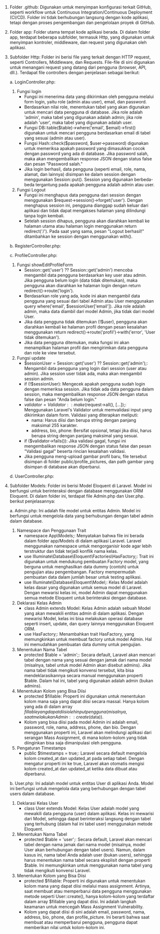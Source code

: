 1. Folder .github: Digunakan untuk menyimpan konfigurasi terkait GitHub, seperti workflow untuk Continuous Integration/Continuous Deployment (CI/CD). Folder ini tidak berhubungan langsung dengan kode aplikasi, tetapi dengan proses pengembangan dan pengelolaan proyek di GitHub.

2. Folder app: Folder utama tempat kode aplikasi berada. Di dalam folder app, terdapat beberapa subfolder, termasuk Http, yang digunakan untuk menyimpan kontroler, middleware, dan request yang digunakan oleh aplikasi.

3. Subfolder Http: Folder ini berisi file yang terkait dengan HTTP request, seperti Controllers, Middleware, dan Requests. File-file di sini digunakan untuk menangani request yang datang dari pengguna (browser, API, dll.). Terdapat file controllers dengan penjelasan sebagai berikut:
   
   a. LoginController.php:
      1) Fungsi login
         - Fungsi ini menerima data yang dikirimkan oleh pengguna melalui form login, yaitu role (admin atau user), email, dan password.
         - Berdasarkan nilai role, menentukan tabel yang akan digunakan untuk mencari data pengguna di database. Jika role adalah 'admin', maka tabel yang digunakan adalah admin; jika role adalah 'user', maka tabel yang digunakan adalah user.
         - Fungsi DB::table($table)->where('email', $email)->first() digunakan untuk mencari pengguna berdasarkan email di tabel yang sesuai (admin atau user).
         - Fungsi Hash::check($password, $user->password) digunakan untuk memeriksa apakah password yang dimasukkan cocok dengan password yang ada di database. Jika password salah, maka akan mengembalikan response JSON dengan status false dan pesan "Password salah."
         - Jika login berhasil, data pengguna (seperti email, role, nama, alamat, dan lainnya) disimpan ke dalam session dengan menggunakan Session::put(). Session yang digunakan berbeda-beda tergantung pada apakah pengguna adalah admin atau user.
      2) Fungsi Logout
         - Fungsi ini menghapus data pengguna dari session dengan menggunakan $request->session()->forget('user'). Dengan menghapus session ini, pengguna dianggap sudah keluar dari aplikasi dan tidak dapat mengakses halaman yang dilindungi tanpa login kembali.
         - Setelah session dihapus, pengguna akan diarahkan kembali ke halaman utama atau halaman login menggunakan return redirect('/'). Pada saat yang sama, pesan "Logout berhasil!" ditambahkan ke session dengan menggunakan with().

   b. RegisterController.php:
      
   c. ProfileController.php:
      1) Fungsi showEditProfileForm
         - Session::get('user') ?? Session::get('admin') mencoba mengambil data pengguna berdasarkan key user atau admin. Jika pengguna belum login (data tidak ditemukan), maka pengguna akan diarahkan ke halaman login dengan return redirect()->route('login').
         - Berdasarkan role yang ada, kode ini akan mengambil data pengguna yang sesuai dari tabel Admin atau User menggunakan query where('email', $sessionUser['email']). Jika role adalah admin, maka data diambil dari model Admin, jika tidak dari model User.
         - Jika data pengguna tidak ditemukan (!$user), pengguna akan diarahkan kembali ke halaman profil dengan pesan kesalahan menggunakan return redirect()->route('profil')->with('error', 'User tidak ditemukan').
         - Jika data pengguna ditemukan, maka fungsi ini akan menampilkan halaman profil dan mengirimkan data pengguna dan role ke view tersebut.
      2) Fungsi update
         - $sessionUser = Session::get('user') ?? Session::get('admin');: Mengambil data pengguna yang login dari session (user atau admin). Jika session user tidak ada, maka akan mengambil session admin.
         - if (!$sessionUser): Mengecek apakah pengguna sudah login dengan memeriksa session. Jika tidak ada data pengguna dalam session, maka mengembalikan response JSON dengan status false dan pesan "Anda belum login."
         - $validator = Validator::make($request->all(), [...]);: Menggunakan Laravel's Validator untuk memvalidasi input yang dikirimkan dalam form. Validasi yang diterapkan meliputi:
            - nama: Harus diisi dan berupa string dengan panjang maksimal 255 karakter.
            - address, bio, phone: Bersifat opsional, tetapi jika diisi, harus berupa string dengan panjang maksimal yang sesuai.
         - if ($validator->fails()): Jika validasi gagal, fungsi ini mengembalikan response JSON dengan status false dan pesan "Validasi gagal" beserta rincian kesalahan validasi.
         - Jika pengguna meng-upload gambar profil baru, file tersebut disimpan di folder public/profile_pictures, dan path gambar yang disimpan di database akan diperbarui.
           
   d. UserController.php:

5. Subfolder Models: Folder ini berisi Model Eloquent di Laravel. Model ini berfungsi untuk berinteraksi dengan database menggunakan ORM Eloquent. Di dalam folder ini, terdapat file Admin.php dan User.php. berikut penjelasannya:

   a. Admin.php: Ini adalah file model untuk entitas Admin. Model ini berfungsi untuk mengelola data yang berhubungan dengan tabel admin dalam database.
      1) Namespace dan Penggunaan Trait
         - namespace App\Models;: Menyatakan bahwa file ini berada dalam folder app/Models di dalam aplikasi Laravel. Laravel menggunakan namespace untuk mengorganisir kode agar lebih terstruktur dan tidak terjadi konflik nama kelas.
         - use Illuminate\Database\Eloquent\Factories\HasFactory;: Trait ini digunakan untuk mendukung pembuatan Factory model, yang berguna untuk menghasilkan data dummy (contoh) untuk pengujian atau pengembangan. Factory mempermudah pembuatan data dalam jumlah besar untuk testing aplikasi.
         - use Illuminate\Database\Eloquent\Model;: Kelas Model adalah kelas dasar yang digunakan untuk semua model di Laravel. Dengan mewarisi kelas ini, model Admin dapat menggunakan semua metode Eloquent untuk berinteraksi dengan database.
      2) Deklarasi Kelas Admin
         - class Admin extends Model: Kelas Admin adalah sebuah Model yang akan mewakili entitas admin di dalam aplikasi. Dengan mewarisi Model, kelas ini bisa melakukan operasi database seperti insert, update, dan query lainnya menggunakan Eloquent ORM.
         - use HasFactory;: Menambahkan trait HasFactory, yang memungkinkan untuk membuat factory untuk model Admin. Hal ini memudahkan pembuatan data dummy untuk pengujian.
      3) Menentukan Nama Tabel
         - protected $table = 'admin';: Secara default, Laravel akan mencari tabel dengan nama yang sesuai dengan jamak dari nama model (misalnya, tabel untuk model Admin akan disebut admins). Jika nama tabel tidak mengikuti konvensi tersebut, kita bisa mendeklarasikannya secara manual menggunakan properti $table. Dalam hal ini, tabel yang digunakan adalah admin (bukan admins).
      4) Menentukan Kolom yang Bisa Diisi
         - protected $fillable: Properti ini digunakan untuk menentukan kolom mana saja yang dapat diisi secara massal. Hanya kolom yang ada di dalam array $fillable yang dapat diisi oleh input pengguna (misalnya, saat melakukan Admin::create($data)).
         - Kolom yang bisa diisi pada model Admin ini adalah email, password, role, nama, address, phone, dan bio. Dengan menggunakan properti ini, Laravel akan melindungi aplikasi dari serangan Mass Assignment, di mana kolom-kolom yang tidak diinginkan bisa saja dimanipulasi oleh pengguna.
      5) Pengaturan Timestamps
         - public $timestamps = true;: Laravel secara default mengelola kolom created_at dan updated_at pada setiap tabel. Dengan mengatur properti ini ke true, Laravel akan otomatis mengisi kolom created_at dan updated_at ketika data dibuat atau diperbarui.

   b. User.php: Ini adalah model untuk entitas User di aplikasi Anda. Model ini berfungsi untuk mengelola data yang berhubungan dengan tabel users dalam database.
      1) Deklarasi Kelas User
         - class User extends Model: Kelas User adalah model yang mewakili data pengguna (user) dalam aplikasi. Kelas ini mewarisi dari Model, sehingga dapat berinteraksi langsung dengan tabel yang terhubung (dalam hal ini tabel user) menggunakan metode Eloquent.
      2) Menentukan Nama Tabel
         - protected $table = 'user';: Secara default, Laravel akan mencari tabel dengan nama jamak dari nama model (misalnya, model User akan berhubungan dengan tabel users). Namun, dalam kasus ini, nama tabel Anda adalah user (bukan users), sehingga harus menentukan nama tabel secara eksplisit dengan properti $table. Ini memungkinkan untuk menggunakan nama tabel yang tidak mengikuti konvensi Laravel.
      3) Menentukan Kolom yang Bisa Diisi
         - protected $fillable: Properti ini digunakan untuk menentukan kolom mana yang dapat diisi melalui mass assignment. Artinya, saat membuat atau memperbarui data pengguna menggunakan metode seperti User::create(), hanya kolom-kolom yang terdaftar dalam array $fillable yang dapat diisi. Ini adalah langkah keamanan untuk mencegah Mass Assignment Vulnerability.
         - Kolom yang dapat diisi di sini adalah email, password, nama, address, bio, phone, dan profile_picture. Ini berarti bahwa saat membuat atau memperbarui pengguna, pengguna dapat memberikan nilai untuk kolom-kolom ini.
